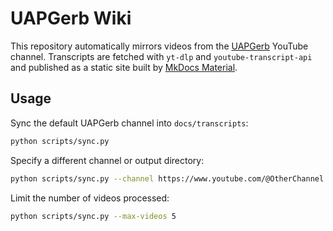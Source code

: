 # UAPGerb Wiki

This repository automatically mirrors videos from the [UAPGerb](https://www.youtube.com/@UAPGerb) YouTube channel.
Transcripts are fetched with `yt-dlp` and `youtube-transcript-api` and published as a static site built by [MkDocs Material](https://squidfunk.github.io/mkdocs-material/).

## Usage

Sync the default UAPGerb channel into `docs/transcripts`:

```bash
python scripts/sync.py
```

Specify a different channel or output directory:

```bash
python scripts/sync.py --channel https://www.youtube.com/@OtherChannel --output-dir docs/other
```

Limit the number of videos processed:

```bash
python scripts/sync.py --max-videos 5
```
